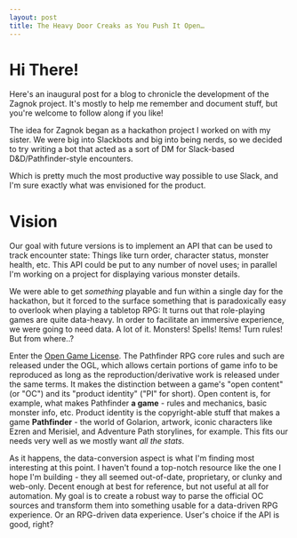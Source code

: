 ```yaml
---
layout: post
title: The Heavy Door Creaks as You Push It Open…
---
```


# Hi There!

Here's an inaugural post for a blog to chronicle the development of the Zagnok project. It's mostly to help me remember and document stuff, but you're welcome to follow along if you like!

The idea for Zagnok began as a hackathon project I worked on with my sister. We were big into Slackbots and big into being nerds, so we decided to try writing a bot that acted as a sort of DM for Slack-based D&D/Pathfinder-style encounters.

Which is pretty much the most productive way possible to use Slack, and I'm sure exactly what was envisioned for the product.

# Vision

Our goal with future versions is to implement an API that can be used to track encounter state: Things like turn order, character status, monster health, etc. This API could be put to any number of novel uses; in parallel I'm working on a project for displaying various monster details.

We were able to get _something_ playable and fun within a single day for the hackathon, but it forced to the surface something that is paradoxically easy to overlook when playing a tabletop RPG: It turns out that role-playing games are quite data-heavy. In order to facilitate an immersive experience, we were going to need data. A lot of it. Monsters! Spells! Items! Turn rules! But from where..?

Enter the [Open Game License](https://en.wikipedia.org/wiki/Open_Game_License). The Pathfinder RPG core rules and such are released under the OGL, which allows certain portions of game info to be reproduced as long as the reproduction/derivative work is released under the same terms. It makes the distinction between a game's "open content" (or "OC") and its "product identity" ("PI" for short). Open content is, for example, what makes Pathfinder **a game** - rules and mechanics, basic monster info, etc. Product identity is the copyright-able stuff that makes a game **Pathfinder** - the world of Golarion, artwork, iconic characters like Ezren and Merisiel, and Adventure Path storylines, for example. This fits our needs very well as we mostly want _all the stats_.

As it happens, the data-conversion aspect is what I'm finding most interesting at this point. I haven't found a top-notch resource like the one I hope I'm building - they all seemed out-of-date, proprietary, or clunky and web-only. Decent enough  at best for reference, but not useful at all for automation. My goal is to create a robust way to parse the official OC sources and transform them into something usable for a data-driven RPG experience. Or an RPG-driven data experience. User's choice if the API is good, right?
